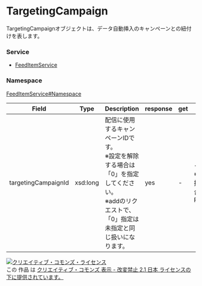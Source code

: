 

# TargetingCampaign

TargetingCampaignオブジェクトは、データ自動挿入のキャンペーンとの紐付けを表します。

### Service

+ [FeedItemService](../../services/FeedItemService.md)

### Namespace

[FeedItemService#Namespace](../../services/FeedItemService.md#namespace)

| Field | Type | Description | response | get | add | set | remove |
| ----- | ---- | ----------- | -------- | --------- | --------- | --------- | --------- |
| targetingCampaignId | xsd:long | 配信に使用するキャンペーンIDです。<br/>※設定を解除する場合は「0」を指定してください。<br/>※addのリクエストで、「0」指定は未指定と同じ扱いになります。 | yes | - | -<br/>※データ自動挿入の場合、Requirement | -<br/>※データ自動挿入の場合、Requirement | - | |

<a rel="license" href="http://creativecommons.org/licenses/by-nd/2.1/jp/"><img alt="クリエイティブ・コモンズ・ライセンス" style="border-width:0" src="https://i.creativecommons.org/l/by-nd/2.1/jp/88x31.png" /></a><br />この 作品 は <a rel="license" href="http://creativecommons.org/licenses/by-nd/2.1/jp/">クリエイティブ・コモンズ 表示 - 改変禁止 2.1 日本 ライセンスの下に提供されています。</a>
